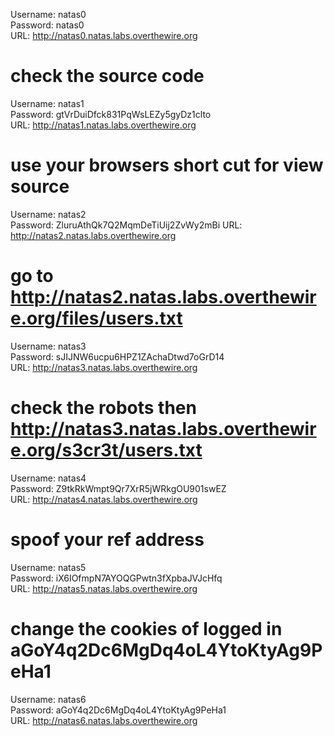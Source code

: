 Username: natas0  
Password: natas0  
URL:      http://natas0.natas.labs.overthewire.org  
# check the source code  

Username: natas1  
Password: gtVrDuiDfck831PqWsLEZy5gyDz1clto  
URL:      http://natas1.natas.labs.overthewire.org  
# use your browsers short cut for view source  

Username: natas2  
Password: ZluruAthQk7Q2MqmDeTiUij2ZvWy2mBi
URL:      http://natas2.natas.labs.overthewire.org
# go to http://natas2.natas.labs.overthewire.org/files/users.txt  

Username: natas3  
Password: sJIJNW6ucpu6HPZ1ZAchaDtwd7oGrD14  
URL:      http://natas3.natas.labs.overthewire.org  
# check the robots then http://natas3.natas.labs.overthewire.org/s3cr3t/users.txt  

Username: natas4  
Password: Z9tkRkWmpt9Qr7XrR5jWRkgOU901swEZ  
URL:      http://natas4.natas.labs.overthewire.org  
# spoof your ref address   

Username: natas5  
Password: iX6IOfmpN7AYOQGPwtn3fXpbaJVJcHfq  
URL:      http://natas5.natas.labs.overthewire.org
# change the cookies of logged in aGoY4q2Dc6MgDq4oL4YtoKtyAg9PeHa1  

Username: natas6  
Password: aGoY4q2Dc6MgDq4oL4YtoKtyAg9PeHa1  
URL:      http://natas6.natas.labs.overthewire.org  

